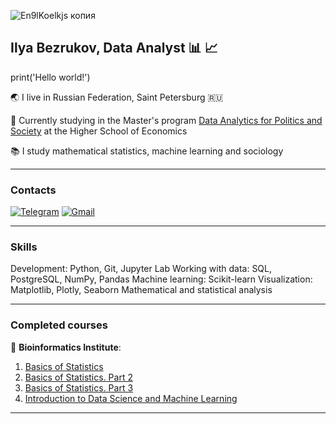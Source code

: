 
![En9lKoelkjs копия](https://github.com/user-attachments/assets/168e55af-6d6c-42e5-b64e-2cffbefe50e1)

## Ilya Bezrukov, Data Analyst :bar_chart: :chart_with_upwards_trend:

print('Hello world!')

:earth_asia: I live in Russian Federation, Saint Petersburg :ru:

:school: Currently studying in the Master's program [Data Analytics for Politics and Society](https://spb.hse.ru/en/ma/daps/) at the Higher School of Economics

:books: I study mathematical statistics, machine learning and sociology

---

### Contacts

[![Telegram](https://img.shields.io/badge/Telegram-2CA5E0?style=for-the-badge&logo=telegram&logoColor=white)](https://t.me/ilyaplunk)
[![Gmail](https://img.shields.io/badge/Gmail-D14836?style=for-the-badge&logo=gmail&logoColor=white)](mailto:stalkerpro100ilya@gmail.com)

---

### Skills

Development: Python, Git, Jupyter Lab
Working with data: SQL, PostgreSQL, NumPy, Pandas
Machine learning: Scikit-learn
Visualization: Matplotlib, Plotly, Seaborn
Mathematical and statistical analysis

---

### Completed courses

:apple:  **Bioinformatics Institute**:
   1) [Basics of Statistics](https://stepik.org/cert/2546102?lang=en)
   2) [Basics of Statistics. Part 2](https://stepik.org/cert/2922969?lang=en)
   3) [Basics of Statistics. Part 3](https://stepik.org/cert/2922399?lang=en)
   4) [Introduction to Data Science and Machine Learning](https://stepik.org/cert/2941518?lang=en)

---


